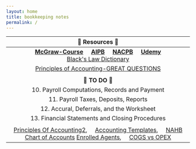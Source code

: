```yaml
---
layout: home
title: bookkeeping notes
permalink: /
---
```



| :honeybee: Resources :honeybee: |
|:---------:|
| [**McGraw-Course**](https://connect.mheducation.com/connect/hmStudentCourseList.do) &nbsp; &nbsp; [**AIPB**](https://aipb.org) &nbsp; &nbsp; [**NACPB**](https://www.certifiedpublicbookkeeper.org) &nbsp; &nbsp; [**Udemy**](https://www.udemy.com/) <br> [Black's Law Dictionary](https://thelawdictionary.org/)|
|[Principles of Accounting-GREAT QUESTIONS](https://openstax.org/books/principles-financial-accounting/pages/10-3-calculate-the-cost-of-goods-sold-and-ending-inventory-using-the-perpetual-method)|
||
| :hatching_chick: **TO DO** :hatching_chick: |
|10. Payroll Computations, Records and Payment|
|11. Payroll Taxes, Deposits, Reports|
|12. Accural, Deferrals, and the Worksheet|
|13. Financial Statements and Closing Procedures|
||
|[Principles Of Accounting2](https://www.principlesofaccounting.com/illustrative-entries/freight/), &nbsp; &nbsp;  [Accounting Templates](https://www.wordstemplatespro.com/accounting-excel-templates.html), &nbsp; &nbsp;  [NAHB Chart of Accounts](https://www.nahb.org/-/media/NAHB/nahb-community/docs/member-benefits/knowledge/biztools/nahb-chart-of-accounts-2016.pdf) [Enrolled Agents](https://www.irs.gov/tax-professionals/enrolled-agents), &nbsp; &nbsp;  [COGS vs OPEX](https://www.investopedia.com/ask/answers/101314/what-are-differences-between-operating-expenses-and-cost-goods-sold-cogs.asp)|